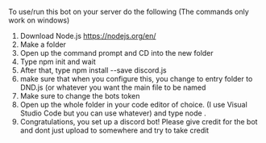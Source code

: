 To use/run this bot on your server do the following (The commands only work on windows)
1. Download Node.js https://nodejs.org/en/
2. Make a folder
3. Open up the command prompt and CD into the new folder
4. Type npm init and wait
5. After that, type npm install --save discord.js
6. make sure that when you configure this, you change to entry folder to DND.js (or whatever you want the main file to be named
7. Make sure to change the bots token
8. Open up the whole folder in your code editor of choice. (I use Visual Studio Code but you can use whatever) and type node  .
9. Congratulations, you set up a discord bot! Please give credit for the bot and dont just upload to somewhere and try to take credit
